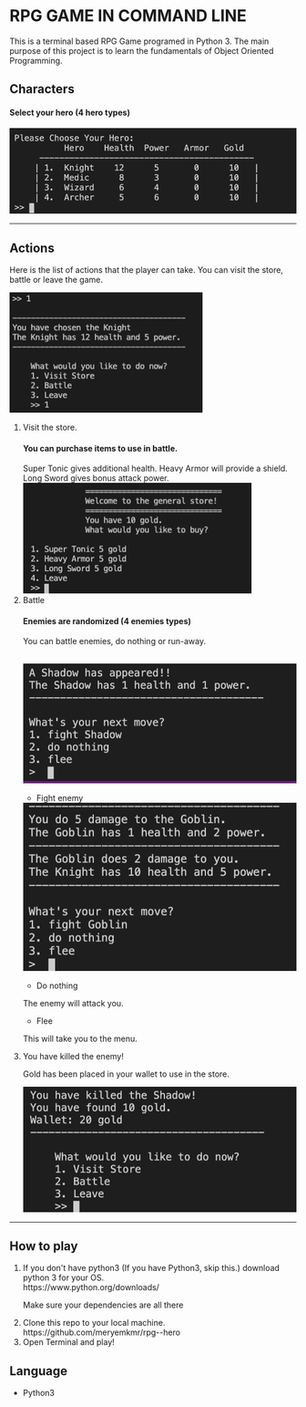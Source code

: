 # RPG GAME IN COMMAND LINE
This is a terminal based RPG Game programed in Python 3. The main purpose of this project is to learn the fundamentals of Object Oriented Programming. 

## Characters
<h4>Select your hero (4 hero types)</h4>
<img src = 'images/select.png'>

---

## Actions
Here is the list of actions that the player can take. You can visit the store, battle or leave the game.

<img src = 'images/chose1.png'>

<ol>
<li>Visit the store.</li>
<h4>You can purchase items to use in battle.</h4>
Super Tonic gives additional health. Heavy Armor will provide a shield. Long Sword gives bonus attack power.<br>

<img src = 'images/store.png'>

<li>Battle</li>
<h4>Enemies are randomized (4 enemies types)</h4>
<p>You can battle enemies, do nothing or run-away.</p><br>
<img src = 'images/Screen Shot enemy.png'>

* Fight enemy <br>

<img src = 'images/Screen Shot start.png'>

* Do nothing <br>

<p>The enemy will attack you.</p>

* Flee
<p>This will take you to the menu.</p>

<li>You have killed the enemy!</li>
<p>Gold has been placed in your wallet to use in the store.</p>

<img src = 'images/Screen Shot end.png'>


</ol>

---

## How to play
<ol>
<li>If you don't have python3 (If you have Python3, skip this.)
download python 3 for your OS.</li>
https://www.python.org/downloads/

<p>Make sure your dependencies are all there</p>

<li>Clone this repo to your local machine.</li>
https://github.com/meryemkmr/rpg--hero

<li>Open Terminal and play!</li>
</ol>

## Language
<ul><li> Python3 </li></ul>